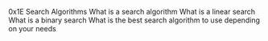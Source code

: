 0x1E Search Algorithms
What is a search algorithm
What is a linear search
What is a binary search
What is the best search algorithm to use depending on your needs
